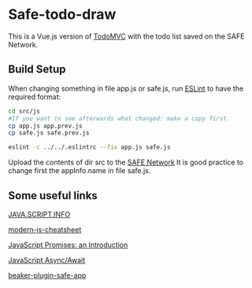 # Safe-todo-draw
This is a Vue.js version of [TodoMVC](http://todomvc.com) with the todo list saved on the SAFE Network.

## Build Setup

When changing something in file app.js or safe.js, run [ESLint](https://eslint.org/docs/user-guide/getting-started) to have the required format:
``` bash
cd src/js
#If you want to see afterwards what changed: make a copy first.
cp app.js app.prev.js
cp safe.js safe.prev.js

eslint -c ../../.eslintrc --fix app.js safe.js


```

Upload the contents of dir src to the [SAFE Network](https://maidsafe.net)
It is good practice to change first the appInfo.name in file safe.js.

## Some useful links

[JAVA.SCRIPT.INFO](https://javascript.info)

[modern-js-cheatsheet](https://github.com/mbeaudru/modern-js-cheatsheet)

[JavaScript Promises: an Introduction](https://developers.google.com/web/fundamentals/getting-started/primers/promises)

[JavaScript Async/Await](https://hackernoon.com/6-reasons-why-javascripts-async-await-blows-promises-away-tutorial-c7ec10518dd9)

[beaker-plugin-safe-app](http://docs.maidsafe.net/beaker-plugin-safe-app/)


